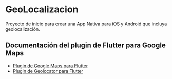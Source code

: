 # GeoLocalizacion

Proyecto de inicio para crear una App Nativa para iOS y Android que incluya geolocalización.

## Documentación del plugin de Flutter para Google Maps

- [Plugin de Google Maps para Flutter](https://pub.dev/packages/google_maps_flutter)
- [Plugin de Geolocator para Flutter](https://pub.dev/packages/geolocator)


